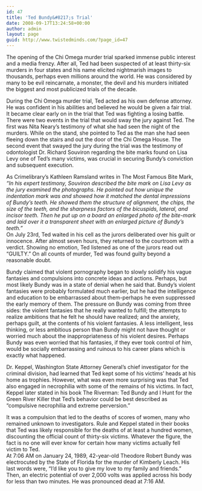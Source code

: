 ```yaml
---
id: 47
title: 'Ted Bundy&#8217;s Trial'
date: 2008-09-17T13:24:58+00:00
author: admin
layout: page
guid: http://www.twistedminds.com/?page_id=47
---
```

<p class="dropcap-first">
  The opening of the Chi Omega murder trial sparked immense public interest and a media frenzy. After all, Ted had been suspected of at least thirty-six murders in four states and his name elicited nightmarish images to thousands, perhaps even millions around the world. He was considered by many to be evil reincarnate, a monster, the devil and his murders initiated the biggest and most publicized trials of the decade.
</p>

During the Chi Omega murder trial, Ted acted as his own defense attorney. He was confident in his abilities and believed he would be given a fair trial. It became clear early on in the trial that Ted was fighting a losing battle.  
There were two events in the trial that would sway the jury against Ted. The first was Nita Neary&#8217;s testimony of what she had seen the night of the murders. While on the stand, she pointed to Ted as the man she had seen fleeing down the stairs and out the door of the Chi Omega House. The second event that swayed the jury during the trial was the testimony of odontologist Dr. Richard Souviron regarding the bite marks found on Lisa Levy one of Ted&#8217;s many victims, was crucial in securing Bundy&#8217;s conviction and subsequent execution. 

As Crimelibrary&#8217;s Kathleen Ramsland writes in The Most Famous Bite Mark, _&#8220;In his expert testimony, Souviron described the bite mark on Lisa Levy as the jury examined the photographs. He pointed out how unique the indentation mark was and showed how it matched the dental impressions of Bundy&#8217;s teeth. He showed them the structure of alignment, the chips, the size of the teeth, and the sharpness factors of the bicuspids, lateral, and incisor teeth. Then he put up on a board an enlarged photo of the bite-mark and laid over it a transparent sheet with an enlarged picture of Bundy&#8217;s teeth.&#8221;_  
On July 23rd, Ted waited in his cell as the jurors deliberated over his guilt or innocence. After almost seven hours, they returned to the courtroom with a verdict. Showing no emotion, Ted listened as one of the jurors read out &#8220;GUILTY.&#8221; On all counts of murder, Ted was found guilty beyond a reasonable doubt. 

Bundy claimed that violent pornography began to slowly solidify his vague fantasies and compulsions into concrete ideas and actions. Perhaps, but most likely Bundy was in a state of denial when he said that. Bundy&#8217;s violent fantasies were probably formulated much earlier, but he had the intelligence and education to be embarrassed about them-perhaps he even suppressed the early memory of them. The pressure on Bundy was coming from three sides: the violent fantasies that he really wanted to fulfill; the attempts to realize ambitions that he felt he should have realized; and the anxiety, perhaps guilt, at the contents of his violent fantasies. A less intelligent, less thinking, or less ambitious person than Bundy might not have thought or worried much about the inappropriateness of his violent desires. Perhaps Bundy was even worried that his fantasies, if they ever took control of him, would be socially embarrassing and ruinous to his career plans which is exactly what happened. 

Dr. Keppel, Washington State Attorney General&#8217;s chief investigator for the criminal division, had learned that Ted kept some of his victims&#8217; heads at his home as trophies. However, what was even more surprising was that Ted also engaged in necrophilia with some of the remains of his victims. In fact, Keppel later stated in his book The Riverman: Ted Bundy and I Hunt for the Green River Killer that Ted&#8217;s behavior could be best described as &#8220;compulsive necrophilia and extreme perversion.&#8221;

It was a compulsion that led to the deaths of scores of women, many who remained unknown to investigators. Rule and Keppel stated in their books that Ted was likely responsible for the deaths of at least a hundred women, discounting the official count of thirty-six victims. Whatever the figure, the fact is no one will ever know for certain how many victims actually fell victim to Ted.  
At 7:06 AM on January 24, 1989, 42-year-old Theodore Robert Bundy was electrocuted by the State of Florida for the murder of Kimberly Leach. His last words were, &#8220;I&#8217;d like you to give my love to my family and friends.&#8221; Then, an electric potential of over 2,000 volts was applied across his body for less than two minutes. He was pronounced dead at 7:16 AM.